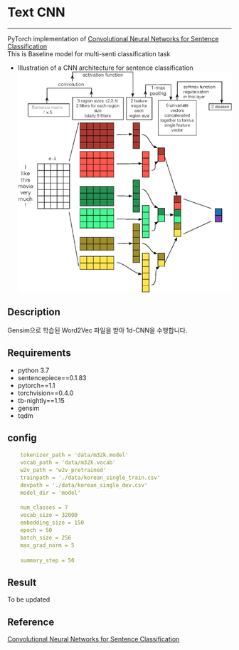 # Text CNN
---
PyTorch implementation of [Convolutional Neural Networks for Sentence Classification](https://www.aclweb.org/anthology/D14-1181)  
This is Baseline model for multi-senti classification task  

- Illustration of a CNN architecture for sentence classification  
![Illustration](images/text_cnn.png)  

## Description

Gensim으로 학습된 Word2Vec 파일을 받아 1d-CNN을 수행합니다.  

## Requirements

- python 3.7
- sentencepiece==0.1.83
- pytorch==1.1
- torchvision==0.4.0
- tb-nightly==1.15
- gensim
- tqdm

## config
```yml
    tokenizer_path = 'data/m32k.model'
    vocab_path = 'data/m32k.vocab'
    w2v_path = 'w2v_pretrained'
    trainpath = './data/korean_single_train.csv'
    devpath = './data/korean_single_dev.csv'
    model_dir = 'model'

    num_classes = 7
    vocab_size = 32000
    embedding_size = 150
    epoch = 50
    batch_size = 256
    max_grad_norm = 5

    summary_step = 50
```

## Result

To be updated  


## Reference

[Convolutional Neural Networks for Sentence Classification](https://www.aclweb.org/anthology/D14-1181)

